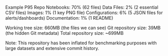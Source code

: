 Example P95 Repo
Notebooks: 70% (62 files) Data Files: 2% (2 essential CSV files) Images: 1% (1 key PNG file) Configurations: 6% (5 JSON files for alerts/dashboards) Documentation: 1% (1 README)

Working tree size: 660MB (the files we can see) Git repository size: 39MB (the hidden Git metadata) Total repository size: ~699MB

Note: This repository has been inflated for benchmarking purposes with large datasets and extensive commit history.